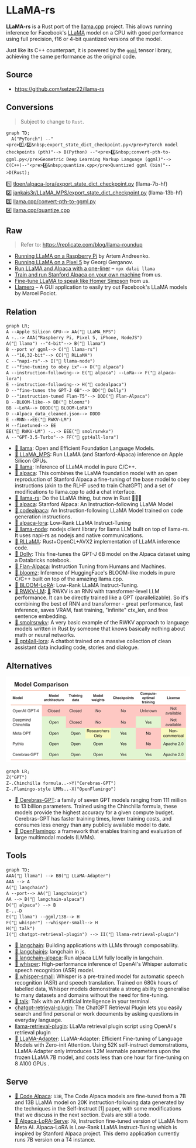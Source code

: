 # LLaMA-rs

**LLaMA-rs** is a Rust port of the
[llama.cpp](https://github.com/ggerganov/llama.cpp) project. This allows running
inference for Facebook's [LLaMA](https://github.com/facebookresearch/llama)
model on a CPU with good performance using full precision, f16 or 4-bit
quantized versions of the model.

Just like its C++ counterpart, it is powered by the
[`ggml`](https://github.com/ggerganov/ggml) tensor library, achieving the same performance as the original code.

## Source

- https://github.com/setzer22/llama-rs

## Conversions

> Subject to change to `Rust`.

```mermaid
graph TD;
  A("PyTorch") --"<pre>1️⃣/2️⃣&nbsp;export_state_dict_checkpoint.py</pre>PyTorch model checkpoints (pth)"--> B(Python) --"<pre>3️⃣&nbsp;convert-pth-to-ggml.py</pre>Geometric Deep Learning Markup Language (ggml)"--> C(C++)--"<pre>4️⃣&nbsp;quantize.cpp</pre>Quantized ggml (bin)"-->D(Rust);
```

1️⃣ [tloen/alpaca-lora/export_state_dict_checkpoint.py](https://github.com/tloen/alpaca-lora/blob/main/export_state_dict_checkpoint.py) (llama-7b-hf)  
2️⃣ [jankais3r/LLaMA_MPS/export_state_dict_checkpoint.py](https://github.com/jankais3r/LLaMA_MPS/blob/main/export_state_dict_checkpoint.py) (llama-13b-hf)  
3️⃣ [llama.cpp/convert-pth-to-ggml.py](https://github.com/ggerganov/llama.cpp/blob/master/convert-pth-to-ggml.py)  
4️⃣ [llama.cpp/quantize.cpp](https://github.com/ggerganov/llama.cpp/blob/master/quantize.cpp)

## Raw

> Refer to: https://replicate.com/blog/llama-roundup

- [Running LLaMA on a Raspberry Pi](https://twitter.com/miolini/status/1634982361757790209) by Artem Andreenko.
- [Running LLaMA on a Pixel 5](https://twitter.com/ggerganov/status/1635605532726681600) by Georgi Gerganov.
- [Run LLaMA and Alpaca with a one-liner](https://cocktailpeanut.github.io/dalai) – `npx dalai llama`
- [Train and run Stanford Alpaca on your own machine](https://replicate.com/blog/replicate-alpaca) from us.
- [Fine-tune LLaMA to speak like Homer Simpson](https://replicate.com/blog/fine-tune-llama-to-speak-like-homer-simpson) from us.
- [Llamero](https://github.com/mpociot/llamero/) – A GUI application to easily try out Facebook's LLaMA models by Marcel Pociot.

## Relation

```mermaid
graph LR;
A --Apple Silicon GPU--> AA("🐍 LLaMA_MPS")
A -..-> AAA("Raspberry Pi, Pixel 5, iPhone, NodeJS")
A("🐍 llama") --"4-bit"--> B("🐇 llama")
B --port w/ ggml--> C("🦀 llama-rs")
A --"16,32-bit"--> CC("🦀 RLLaMA")
C --"napi-rs"--> I("🐥 llama-node")
E --"fine-tuning to obey ix"--> D("🐇 alpaca")
A --instruction-following--> E("🐍 alpaca") --LoRa--> F("🐍 alpaca-lora")
E --instruction-following--> H("🐍 codealpaca")
D --"fine-tunes the GPT-J 6B"--> DD("🐍 Dolly")
D --"instruction-tuned Flan-T5"--> DDD("🐍 Flan-Alpaca")
B --BLOOM-like--> BB("🐇 bloomz")
BB --LoRA--> DDDD("🐍 BLOOM-LoRA")
D --Alpaca_data_cleaned.json--> DDDD
E --RNN-->EE("🐍 RWKV-LM")
H --finetuned--> EE
EE("🐍 RWKV-LM") -..-> EEE("🦀 smolrsrwkv")
A --"GPT-3.5-Turbo"--> FF("🐍 gpt4all-lora")
```

- [🐍 llama](https://github.com/facebookresearch/llama): Open and Efficient Foundation Language Models.
- [🐍 LLaMA_MPS](https://github.com/jankais3r/LLaMA_MPS): Run LLaMA (and Stanford-Alpaca) inference on Apple Silicon GPUs.
- [🐇 llama](https://github.com/ggerganov/llama.cpp): Inference of LLaMA model in pure C/C++.
- [🐇 alpaca](https://github.com/antimatter15/alpaca.cpp): This combines the LLaMA foundation model with an open reproduction of Stanford Alpaca a fine-tuning of the base model to obey instructions (akin to the RLHF used to train ChatGPT) and a set of modifications to llama.cpp to add a chat interface.
- [🦀 llama-rs](https://github.com/setzer22/llama-rs): Do the LLaMA thing, but now in Rust 🦀🚀🦙
- [🐍 alpaca](https://github.com/tatsu-lab/stanford_alpaca): Stanford Alpaca: An Instruction-following LLaMA Model
- [🐍 codealpaca](https://github.com/sahil280114/codealpaca): An Instruction-following LLaMA Model trained on code generation instructions.
- [🐍 alpaca-lora](https://github.com/tloen/alpaca-lora): Low-Rank LLaMA Instruct-Tuning
- [🐥 llama-node](https://github.com/hlhr202/llama-node): nodejs client library for llama LLM built on top of llama-rs. It uses napi-rs as nodejs and native communications.
- [🦀 RLLaMA](https://github.com/Noeda/rllama): Rust+OpenCL+AVX2 implementation of LLaMA inference code.
- [🐍 Dolly](https://github.com/databrickslabs/dolly): This fine-tunes the GPT-J 6B model on the Alpaca dataset using a Databricks notebook.
- [🐍 Flan-Alpaca](https://github.com/declare-lab/flan-alpaca): Instruction Tuning from Humans and Machines.
- [🐇 bloomz](https://github.com/NouamaneTazi/bloomz.cpp): Inference of HuggingFace's BLOOM-like models in pure C/C++ built on top of the amazing llama.cpp.
- [🐍 BLOOM-LoRA](https://github.com/linhduongtuan/BLOOM-LORA): Low-Rank LLaMA Instruct-Tuning.
- [🐍 RWKV-LM](https://github.com/BlinkDL/RWKV-LM): [🤗](https://huggingface.co/spaces/BlinkDL/Raven-RWKV-7B) RWKV is an RNN with transformer-level LLM performance. It can be directly trained like a GPT (parallelizable). So it's combining the best of RNN and transformer - great performance, fast inference, saves VRAM, fast training, "infinite" ctx_len, and free sentence embedding.
- [🦀 smolrsrwkv](https://github.com/KerfuffleV2/smolrsrwkv): A very basic example of the RWKV approach to language models written in Rust by someone that knows basically nothing about math or neural networks.
- [🐍 gpt4all-lora](https://github.com/nomic-ai/gpt4all): A chatbot trained on a massive collection of clean assistant data including code, stories and dialogue.

## Alternatives

![](./assets/scaling-laws-blog-comparison.png)

```mermaid
graph LR;
Z("GPT")
Z-.Chinchilla formula..->Y("Cerebras-GPT")
Z-.Flamingo-style LMMs..-X("OpenFlamingo")
```

- [🐍 Cerebras-GPT](https://www.cerebras.net/blog/cerebras-gpt-a-family-of-open-compute-efficient-large-language-models/): a family of seven GPT models ranging from 111 million to 13 billion parameters. Trained using the Chinchilla formula, these models provide the highest accuracy for a given compute budget. Cerebras-GPT has faster training times, lower training costs, and consumes less energy than any publicly available model to date.
- [🐍 OpenFlamingo](https://laion.ai/blog/open-flamingo/): a framework that enables training and evaluation of large multimodal models (LMMs).

## Tools

```mermaid
graph TD;
AAA("🐍 llama") --> BB("🐍 LLaMA-Adapter")
AAA --> A
A("🐍 langchain")
A --port--> AA("🐥 langchainjs")
AA --> B("🐥 langchain-alpaca")
D("🐇 alpaca") --> B
E-..-D
E("🐇 llama") --ggml/13B--> H
F("🐇 whisper") --whisper-small--> H
H("🐇 talk")
I("🐍 chatgpt-retrieval-plugin") --> II("🐍 llama-retrieval-plugin")
```

- [🐍 langchain](https://github.com/hwchase17/langchain): Building applications with LLMs through composability.
- [🐥 langchainjs](https://github.com/hwchase17/langchainjs): langchain in js.
- [🐥 langchain-alpaca](https://github.com/linonetwo/langchain-alpaca): Run alpaca LLM fully locally in langchain.
- [🐇 whisper](https://github.com/ggerganov/whisper.cpp): High-performance inference of OpenAI's Whisper automatic speech recognition (ASR) model.
- [🤗 whisper-small](https://huggingface.co/openai/whisper-small): Whisper is a pre-trained model for automatic speech recognition (ASR) and speech translation. Trained on 680k hours of labelled data, Whisper models demonstrate a strong ability to generalise to many datasets and domains without the need for fine-tuning.
- [🐇 talk](https://github.com/ggerganov/whisper.cpp/tree/master/examples/talk): Talk with an Artificial Intelligence in your terminal.
- [chatgpt-retrieval-plugin](https://github.com/openai/chatgpt-retrieval-plugin): The ChatGPT Retrieval Plugin lets you easily search and find personal or work documents by asking questions in everyday language.
- [llama-retrieval-plugin](https://github.com/lastmile-ai/llama-retrieval-plugin): LLaMa retrieval plugin script using OpenAI's retrieval plugin
- [🐍 LLaMA-Adapter](https://github.com/ZrrSkywalker/LLaMA-Adapter): LLaMA-Adapter: Efficient Fine-tuning of Language Models with Zero-init Attention. Using 52K self-instruct demonstrations, LLaMA-Adapter only introduces 1.2M learnable parameters upon the frozen LLaMA 7B model, and costs less than one hour for fine-tuning on 8 A100 GPUs .

## Serve

- [🤗 Code Alpaca](https://huggingface.co/spaces/sahil2801/CodeAlpaca): `13B`, The Code Alpaca models are fine-tuned from a 7B and 13B LLaMA model on 20K instruction-following data generated by the techniques in the Self-Instruct [1] paper, with some modifications that we discuss in the next section. Evals are still a todo.
- [🤗 Alpaca-LoRA-Serve](https://huggingface.co/spaces/chansung/Alpaca-LoRA-Serve): `7B`, Instruction fine-tuned version of LLaMA from Meta AI. Alpaca-LoRA is Low-Rank LLaMA Instruct-Tuning which is inspired by Stanford Alpaca project. This demo application currently runs 7B version on a T4 instance.
